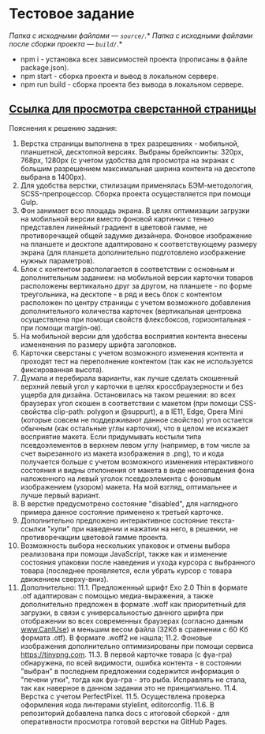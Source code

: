 # Тестовое задание

*Папка с исходными файлами — `source/`.**
*Папка с исходными файлами после сборки проекта — `build/`.**

* npm i - установка всех зависимостей проекта (прописаны в файле package.json).
* npm start - cборка проекта и вывод в локальном сервере.
* npm run build - cборка проекта без вывода в локальном сервере.

## [Ссылка для просмотра сверстанной страницы](https://elenhtml.github.io/testwork/docs/index.html)

Пояснения к решению задания:

1. Верстка страницы выполнена в трех разрешениях - мобильной, планшетной, десктопной версиях. 
Выбраны брейкпоинты: 320px, 768px, 1280px (с учетом удобства для просмотра на экранах с большим разрешением максимальная ширина контента на десктопе выбрана в 1400px).
2. Для удобства верстки, стилизации применялась БЭМ-методология, SCSS-препроцессор. Сборка проекта осуществляется при помощи Gulp.
3. Фон занимает всю площадь экрана. В целях оптимизации загрузки на мобильной версии вместо фоновой картинки с тенью представлен линейный градиент в цветовой гамме, не противоречащей общей задумке дизайнера.
Фоновое изображение на планшете и десктопе адаптировано к соответствующему размеру экрана (для планшета дополнительно подготовлено изображение нужных параметров).
4. Блок с контентом располагается в соответствии с основным и дополнительным заданием: на мобильной версии карточки товаров расположены вертикально друг за другом, на планшете - по форме треугольника, на десктопе - в ряд и весь блок с контентом расположен по центру страницы с учетом возможного добавления дополнительного количества карточек (вертикальная центровка осуществлена при помощи свойств флексбоксов, горизонтальная - при помощи margin-ов).
5. На мобильной версии для удобства восприятия контента внесены измененения по размеру шрифта заголовков.
6. Карточки сверстаны с учетом возможного изменения контента и проходят тест на переполнение контентом (так как не используется фиксированная высота).
7. Думала и перебирала варианты, как лучше сделать скошенный верхний левый угол у карточки в целях кроссбраузерности и без ущерба для дизайна. Остановилась на таком решении: во всех браузерах угол скошен в соответствии с макетом (при помощи CSS-свойства clip-path: polygon и @suppurt), а в IE11, Edge, Opera Mini (которые совсем не поддерживают данное свойство) угол остается обычным (как остальные углы карточки), что в целом не искажает восприятие макета. Если придумывать костыли типа псевдоэлементов в верхнем левом углу (например, в том числе за счет вырезанного из макета изображения в .png), то и кода получается больше с учетом возможного изменения нтерактивного состояния и видны отклонения от макета в виде несовпадения фона наложенного на левый уголок псевдоэлемента с фоновым изображением (узором) макета. На мой взгляд, оптимальнее и лучше первый вариант.
8. В верстке предусмотрено состояние "disabled", для наглядного примера данное состояние применено к третьей карточке.
9. Дополнительно предложено интерактивное состояние текста-ссылки "купи" при наведении и нажатии на него, в решении, не противоречащим цветовой гамме проекта.
10. Возможность выбора нескольких упаковок и отмены выбора реализована при помощи JavaScript, также как и изменение состояния упаковки после наведения и ухода курсора с выбранного товара (последнее проявляется, если убрать курсор с товара движением сверху-вниз).
11. Дополнительно: 
11.1. Предложенный шрифт Exo 2.0 Thin в формате .otf адаптирован с помощью медиа-выражения, а также дополнительно предложен в формате .woff как приоритетный для загрузки, в связи с универсальностью данного шрифта при отображении во всех современных браузерах (согласно данным www.CanIUse) и меньшим весом файла (32Кб в сравнении с 60 Кб формата .otf). В формате .woff2 не нашла;
11.2. Фоновые изображения дополнительно оптимизированы при помощи сервиса https://tinypng.com.
11.3. В первой карточке товара (с фуа-гра) обнаружена, по всей видимости, ошибка контента - в состоянии "выбран" в последнем предложении содержится информация о "печени утки", тогда как фуа-гра - это рыба. Исправлять не стала, так как наверное в данном задании это не принципиально.
11.4. Верстка с учетом PerfectPixel. 
11.5. Осуществлена проверка оформления кода линтерами stylelint, editorconfig.
11.6. В репозиторий добавлена папка docs с итоговой сборкой - для оперативности просмотра готовой верстки на GitHub Pages.
